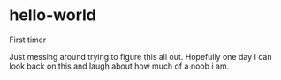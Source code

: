 # hello-world
First timer

Just messing around trying to figure this all out. Hopefully one day I can look back on this and laugh about how much of a noob i am.
